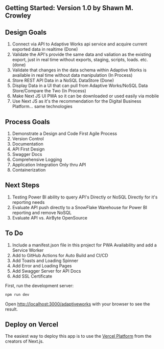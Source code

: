 
## Getting Started: Version 1.0  by Shawn M. Crowley

## Design Goals

1. Connect via API to Adaptive Works api service and acquire current exported data in realtime (Done)
2. Validate the API's provide the same data and valiation as the existing export, just in real time without exports, staging, scripts, loads. etc. (done)
3. Validate that changes in the data schema within Adaptive Works is available in real time without data manipulation (In Process)
4. Store REST API Data in a NoSQL DataStore (Done)
5. Display Data in a UI that can pull from Adaptive Works/NoSQL Data Store/Compare the Two (In Process)
6. Make Next JS UI PWA so it can be downloaded or used easily via mobile
7. Use Next JS as it's the recommendation for the Digital Business Platform... same technologies

## Process Goals

1. Demonstrate a Design and Code First Agile Process
2. Version Control
3. Documentation
4. API First Design
5. Swagger Docs
6. Comprehensive Logging
7. Application Integration Only thru API
5. Containerization

## Next Steps

1. Testing Power BI ability to query API's Directly or NoSQL Directly for it's reporting needs
2. Evaluate API push directly to a SnowFlake Warehouse for Power BI reporting and remove NoSQL
3. Evaluate API vs. AirByte OpenSource

## To Do

1. Include a manifest.json file in this project for PWA Availability and add a Service Worker
2. Add to GitHub Actions for Auto Build and CI/CD
3. Add Toasts and Loading Spinner 
4. Add Error and Loading Pages
5. Add Swagger Server for API Docs
6. Add SSL Certificate

First, run the development server:

```bash
npm run dev

```

Open [http://localhost:3000/adaptiveworks](http://localhost:3000/adaptiveworks) with your browser to see the result.


## Deploy on Vercel

The easiest way to deploy this app is to use the [Vercel Platform](https://vercel.com/new?utm_medium=default-template&filter=next.js&utm_source=create-next-app&utm_campaign=create-next-app-readme) from the creators of Next.js.
